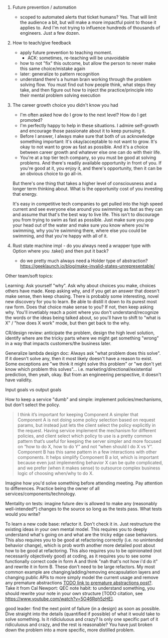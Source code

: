 1. Future prevention / automation
    - scoped to automated alerts that ticket humans?
        Yes. That will limit the audience a bit, but will make a more
        impactful point to those it applies to. And I'm not trying to
        influence hundreds of thousands of engineers. Just a few dozen.


2. How to teach/give feedback
    - apply future prevention to teaching moment.
        - ACK: sometimes, re-teaching will be unavoidable
    - how to not "fix" this outcome, but allow the person to never make
        this same choice/mistake again
    - later: generalize to pattern recognition
    - understand there's a human brain working through the problem solving
        flow. You must find out how people think, what steps they take, and
        then figure out how to inject the practice/principle into their mental
        problem solving execution


3. The career growth choice you didn't know you had
    - I'm often asked how do I grow to the next level? How do I get promoted?
    - I'm perfectly happy to help in these situations. I admire self-growth
        and encourage those passionate about it to keep pursuing it.
    - Before I answer, I always make sure that both of us acknowledge something
        important: It's okay/acceptable to not want to grow. It's okay to not
        want to grow as fast as possible. And it's a choice between career growth
        and whatever else one can do with their life.
    - You're at a top tier tech company, so you must be good at solving problems. And there's
    readily available opportunity in front of you. If you're good at it, you enjoy it,
    and there's opportunity, then it can be an obvious choice to go all-in.

    But there's one thing that takes a higher level of consciousness and a longer term
    thinking about. What is the opportunity cost of you investing that energy.

    It's easy in competitive tech companies to get pulled into the high speed current and see everyone
    else around you swimming as fast as they can and assume that that's the best way
    to live life. This isn't to discourage you from trying to swim as fast as possible.
    Just make sure you pop your head out of the water and make sure you know where you're
    swimming, why you're swimming there, where else you could be swimming, and that you're
    happy with all of it.



4. Rust state machine impl - do you always need a wrapper type with Option<SM> where you .take() and then put it back?
    - do we pretty much always need a Holder<T> type of abstraction?
    https://geeklaunch.io/blog/make-invalid-states-unrepresentable/

Other team/soft topics:

Learning: Ask yourself "why". Ask why about choices you make, choices others have made.
Keep asking why, and if you get an answer that doesn't make sense, then keep chasing.
There is probably some interesting, novel new discovery for you to learn. Be able to
distill it down to its purest most raw form. Does that choice make sense to you? If not,
then keep asking why. You'll invetiably reach a point where you don't understand/recognize
the words or the ideas being talked about, so you'll have to shift to "what is X"
/ "how does X work" mode, but then get back to the why.

CR/design review: anticipate the problem, design the high level solution, identify
where are the tricky parts where we might get something "wrong" in a way that impacts
customers/the business later.

Generalize lambda design doc: Always ask "what problem does this solve". If it doesn't solve
any, then it most likely doesn't have a reason to exist. Some exceptions are "we think it
might solve this problem" or "we don't yet know which problem this solves"... i.e.
marketing/directional/existential prediction, then yeah, okay. But from an engineering perspective,
it doesn't have validity.

Input goals vs output goals

How to keep a service "dumb" and simple: implement policies/mechanisms, but don't select the policy.
>I think it’s important for keeping Component A simpler that Component A is not doing some policy selection based on request params, but instead just lets the client select the policy explicitly in the request. Having service implement the mechanism for different policies, and client select which policy to use is a pretty common pattern that’s useful for keeping the server simpler and more focused on “how to do X, how to do Y” and not “when should I do X vs Y”.
>Component B has this same pattern in a few interactions with other components. It helps simplify Component B a lot, which is important because even just implementing behavior X can be quite complicated, and we prefer (when it makes sense) to outsource complex business logic of choosing when/why to do X.

Imagine how you'd solve something before attending meeting. Pay attention to differences.
Practice being the owner of all services/components/technology.

Mentality on tests: imagine future dev is allowed to make any (reasonably well-intended*) changes to the source so long as the tests pass. What tests would you write?


To learn a new code base: refactor it. Don't check it in. Just restructure the existing ideas in your own mental model. This requires you to deeply understand what's going on and what are the tricky edge case behaviors.
This also requires you to be good at refactoring correctly (i.e. no unintended behavior change), which is prob worth another more detailed post about how to be good at refactoring. This also requires you to be opinionated (not necessarily objectively good) at coding, as it requires you to see some functionally correct code in form A and think "nah that's not how i'd do it" and rewrite it in form B.
These don't need to be large refactors. My most common example are changing/adding/removing encapsulation layers and changing public APIs to more simply model the current usage and remove any premature abstractions [TODO link to premature abstractions post?](...).
Take it from Cal Newport: QEC note habit: to understand something, you should rewrite your note in your own structure [TODO citation, see https://www.youtube.com/watch?v=5O46Rqh5zHE].


good leader: find the next point of failure (in a design) as soon as possible. Dive straight into the details (quantified if possible) of what it would take to solve something. Is it ridiciuluous and crazy? Is only one specific part of it ridiculuous and crazy, and the rest is reasonable? You have just broken down the problem into a more specific, more distilled problem.

